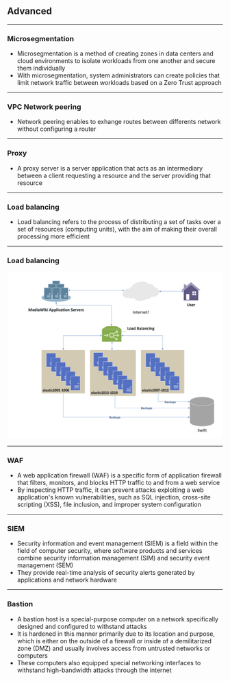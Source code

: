 ## Advanced

----

### Microsegmentation

- Microsegmentation is a method of creating zones in data centers and cloud environments to isolate workloads from one another and secure them individually
- With microsegmentation, system administrators can create policies that limit network traffic between workloads based on a Zero Trust approach

----

### VPC Network peering

- Network peering enables to exhange routes between differents network without configuring a router

----

### Proxy

- A proxy server is a server application that acts as an intermediary between a client requesting a resource and the server providing that resource

----

### Load balancing

- Load balancing refers to the process of distributing a set of tasks over a set of resources (computing units), with the aim of making their overall processing more efficient

----

### Load balancing

![Load Balancing](img/load-balancing.png)

----

### WAF

- A web application firewall (WAF) is a specific form of application firewall that filters, monitors, and blocks HTTP traffic to and from a web service
- By inspecting HTTP traffic, it can prevent attacks exploiting a web application's known vulnerabilities, such as SQL injection, cross-site scripting (XSS), file inclusion, and improper system configuration

----

### SIEM

- Security information and event management (SIEM) is a field within the field of computer security, where software products and services combine security information management (SIM) and security event management (SEM)
- They provide real-time analysis of security alerts generated by applications and network hardware

----

### Bastion

- A bastion host is a special-purpose computer on a network specifically designed and configured to withstand attacks
- It is hardened in this manner primarily due to its location and purpose, which is either on the outside of a firewall or inside of a demilitarized zone (DMZ) and usually involves access from untrusted networks or computers
- These computers also equipped special networking interfaces to withstand high-bandwidth attacks through the internet
